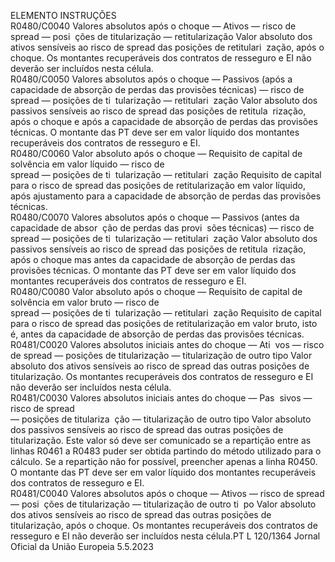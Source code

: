  
ELEMENTO  INSTRUÇÕES  
R0480/C0040  Valores absolutos após o 
choque — Ativos — 
risco de  spread  — posi ­
ções de titularização — 
retitularização  Valor absoluto dos ativos sensíveis ao risco de  spread  das posições de retitulari ­
zação, após o choque. 
Os montantes recuperáveis dos contratos de resseguro e EI não deverão ser 
incluídos nesta célula.  
R0480/C0050  Valores absolutos após o 
choque — Passivos (após 
a capacidade de absorção 
de perdas das provisões 
técnicas) — risco de  
spread  — posições de ti ­
tularização — retitulari ­
zação  Valor absoluto dos passivos sensíveis ao risco de  spread  das posições de retitula ­
rização, após o choque e após a capacidade de absorção de perdas das provisões 
técnicas. 
O montante das PT deve ser em valor líquido dos montantes recuperáveis dos 
contratos de resseguro e EI.  
R0480/C0060  Valor absoluto após o 
choque — Requisito de 
capital de solvência em 
valor líquido — risco de  
spread  — posições de ti ­
tularização — retitulari ­
zação  Requisito de capital para o risco de  spread  das posições de retitularização em valor 
líquido, após ajustamento para a capacidade de absorção de perdas das provisões 
técnicas.  
R0480/C0070  Valores absolutos após o 
choque — Passivos (antes 
da capacidade de absor ­
ção de perdas das provi ­
sões técnicas) — risco de  
spread  — posições de ti ­
tularização — retitulari ­
zação  Valor absoluto dos passivos sensíveis ao risco de  spread  das posições de retitula ­
rização, após o choque mas antes da capacidade de absorção de perdas das 
provisões técnicas. 
O montante das PT deve ser em valor líquido dos montantes recuperáveis dos 
contratos de resseguro e EI.  
R0480/C0080  Valor absoluto após o 
choque — Requisito de 
capital de solvência em 
valor bruto — risco de  
spread  — posições de ti ­
tularização — retitulari ­
zação  Requisito de capital para o risco de  spread  das posições de retitularização em valor 
bruto, isto é, antes da capacidade de absorção de perdas das provisões técnicas.  
R0481/C0020  Valores absolutos iniciais 
antes do choque — Ati ­
vos — risco de  spread  — 
posições de titularização 
— titularização de outro 
tipo  Valor absoluto dos ativos sensíveis ao risco de  spread  das outras posições de 
titularização. 
Os montantes recuperáveis dos contratos de resseguro e EI não deverão ser 
incluídos nesta célula.  
R0481/C0030  Valores absolutos iniciais 
antes do choque — Pas ­
sivos — risco de  spread  
— posições de titulariza ­
ção — titularização de 
outro tipo  Valor absoluto dos passivos sensíveis ao risco de  spread  das outras posições de 
titularização. 
Este valor só deve ser comunicado se a repartição entre as linhas R0461 a R0483 
puder ser obtida partindo do método utilizado para o cálculo. Se a repartição não 
for possível, preencher apenas a linha R0450. 
O montante das PT deve ser em valor líquido dos montantes recuperáveis dos 
contratos de resseguro e EI.  
R0481/C0040  Valores absolutos após o 
choque — Ativos — 
risco de  spread  — posi ­
ções de titularização — 
titularização de outro ti ­
po  Valor absoluto dos ativos sensíveis ao risco de  spread  das outras posições de 
titularização, após o choque. 
Os montantes recuperáveis dos contratos de resseguro e EI não deverão ser 
incluídos nesta célula.PT  L 120/1364 Jornal Oficial da União Europeia 5.5.2023